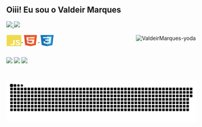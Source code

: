 ## Oiii! Eu sou o Valdeir Marques 
 <div>
  <a href="https://github.com/ValdeirMarques/">
  <img height="180em" src="https://github-readme-stats.vercel.app/api?username=ValdeirMarques&show_icons=true&theme=dracula&include_all_commits=true&count_private=true"/>
  <img height="130em" src="https://github-readme-stats.vercel.app/api/top-langs/?username=ValdeirMarques&layout=compact&langs_count=16&theme=dracula"/>
<div>
<div style="display: inline_block"><br>
  <img align="center" alt="ValdeirMarques-Js" height="30" width="40" src="https://raw.githubusercontent.com/devicons/devicon/master/icons/javascript/javascript-plain.svg">
  <img align="center" alt="ValdeirMarques-HTML" height="30" width="40" src="https://raw.githubusercontent.com/devicons/devicon/master/icons/html5/html5-original.svg">
  <img align="center" alt="ValdeirMarques-CSS" height="30" width="40" src="https://raw.githubusercontent.com/devicons/devicon/master/icons/css3/css3-original.svg">
  <img align="right"  alt="ValdeirMarques-yoda" height="120" width="160" src="https://media.giphy.com/media/R8MIGe47XWx68/giphy.gif">
</div>
  
  ##
 
<div> 
  <a href="https://instagram.com/valdeir_marquesd/" target="_blank"><img src="https://img.shields.io/badge/-Instagram-%23E4405F?style=for-the-badge&logo=instagram&logoColor=white" target="_blank"></a>
  <a href = "mailto: valdeircontratos@gmail.com"><img src="https://img.shields.io/badge/-Gmail-%23333?style=for-the-badge&logo=gmail&logoColor=white" target="_blank"></a>
  <a href="https://www.linkedin.com/in/valdeir-marques-de-oliveira-a8bb7168/" target="_blank"><img src="https://img.shields.io/badge/-LinkedIn-%230077B5?style=for-the-badge&logo=linkedin&logoColor=white" target="_blank"></a> 
 
  ![Snake animation](https://github.com/ValdeirMarques/ValdeirMarques/blob/output/github-contribution-grid-snake.svg)
 
</div>

